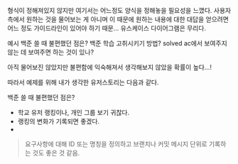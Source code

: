 형식이 정해져있지 않지만 여기서는 어느정도 양식을 정해놓을 필요성을 느꼈다.
사용자 측에서 원하는 것을 물어보는 게 아니며 이 때문에 원하는 내용에 대한 대답을 얻으려면 어느 정도 가이드라인이 있어야 하기 때문...
유스케이스 다이어그램은 무리다. 

예시
백준 쓸 때 불편했던 점은?
백준 학습 고취시키기 방법?
solved ac에서 보여주지 않는 데 보여주면 하는 것이 있나?

아직 물어보진 않았지만 불편함에 익숙해져서 생각해보지 않았을 확률이 높다...!

따라서 예제를 위해 내가 생각한 유저스토리는 다음과 같다.

백준 쓸 때 불편했던 점은?
- 학교 유저 랭킹이나, 개인 그룹 보기 귀찮다.
- 랭킹의 변화가 기록되면 좋겠다.
- 

> 요구사항에 대해 ID 또는 명칭을 정의하고 브랜치나 커밋 메시지 단위로 기록하는 것도 좋은 것 같음.

